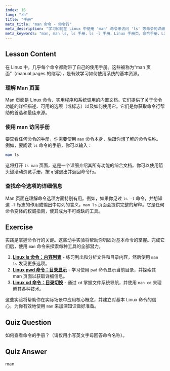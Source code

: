 ```yaml
---
index: 16
lang: "zh"
title: "手册"
meta_title: "man 命令 - 命令行"
meta_description: "学习如何在 Linux 中使用 'man' 命令来访问 'ls' 等命令的详细手册。理解 man ls 页面以掌握命令行。"
meta_keywords: "man, man ls, ls 手册，ls -l 手册，Linux 手册页，命令手册，Linux 文档，命令行帮助"
---
```


## Lesson Content

在 Linux 中，几乎每个命令都附带了自己的使用手册。这些被称为“man 页面”（manual pages 的缩写），是有效学习如何使用系统的基本资源。

### 理解 Man 页面

Man 页面是 Linux 命令、实用程序和系统调用的内置文档。它们提供了关于命令功能的详细描述、可用的选项（或标志）以及如何使用它。它们是你获取命令行帮助的首选和最佳来源。

### 使用 man 访问手册

要查看任何命令的手册，你需要使用 `man` 命令本身，后跟你想了解的命令名称。例如，要阅读 `ls` 命令的手册，你可以输入：

```bash
man ls
```

这将打开 `ls man` 页面，这是一个详细介绍其所有功能的综合文档。你可以使用箭头键滚动浏览手册，按 `q` 键退出并返回命令行。

### 查找命令选项的详细信息

Man 页面在理解命令选项方面特别有用。例如，如果你见过 `ls -l` 命令，并想知道 `-l` 标志的作用或输出中每列的含义，`man ls` 页面会提供完整的解释。它是任何命令变体的权威指南，使其成为不可或缺的工具。

## Exercise

实践是掌握命令行的关键。这些动手实验将帮助你巩固对基本命令的掌握。完成它们后，使用 `man` 命令来探索每种工具的全部潜力。

1. **[Linux ls 命令：内容列表](https://labex.io/zh/labs/linux-linux-ls-command-content-listing-219205)** - 练习列出和分析文件和目录内容，然后使用 `man ls` 发现更多选项。
2. **[Linux pwd 命令：目录显示](https://labex.io/zh/labs/linux-linux-pwd-command-directory-displaying-209734)** - 学习使用 `pwd` 命令显示当前目录，并探索其 man 页面以获取详细信息。
3. **[Linux cd 命令：目录切换](https://labex.io/zh/labs/linux-linux-cd-command-directory-changing-209733)** - 通过 `cd` 掌握文件系统导航，并使用 `man cd` 来理解其各种技术。

这些实验将帮助你在实际场景中应用核心概念，并建立对基本 Linux 命令的信心，为你有效地使用 `man` 来加深知识做好准备。

## Quiz Question

如何查看命令的手册？（请仅用小写英文字母回答命令名称）。

## Quiz Answer

man
